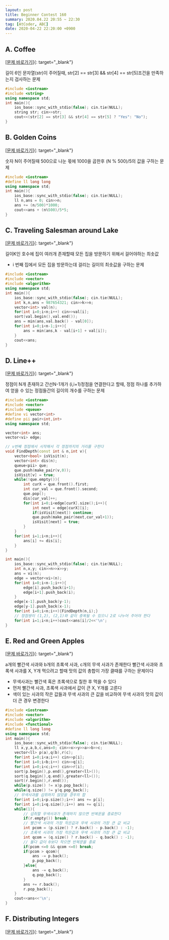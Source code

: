 ```yaml
---
layout: post
title: Beginner Contest 160
summary: 2020.04.22 20:55 ~ 22:30
tag: [AtCoder, ABC]
date: 2020-04-22 22:20:00 +0900
---
```


## A. Coffee 
[[문제 바로가기]](https://atcoder.jp/contests/abc160/tasks/abc160_a){: target="\_blank"}

길이 6인 문자열(str)이 주어질때, str[2] == str[3] && str[4] == str[5]조건을 만족하는지 검사하는 문제

```c++
#include <iostream>
#include <string>
using namespace std;
int main(){
	ios_base::sync_with_stdio(false); cin.tie(NULL);
	string str; cin>>str;
	cout<<(str[2] == str[3] && str[4] == str[5] ? "Yes": "No");
}
```

## B. Golden Coins 
[[문제 바로가기]](https://atcoder.jp/contests/abc160/tasks/abc160_b){: target="\_blank"}

숫자 N이 주어질때 500으로 나눈 몫에 1000을 곱한후 (N % 500)/5의 값을 구하는 문제

```c++
#include <iostream>
#define ll long long
using namespace std;
int main(){
	ios_base::sync_with_stdio(false); cin.tie(NULL);
	ll n,ans = 0; cin>>n;
	ans += (n/500)*1000;	
	cout<<ans + (n%500)/5*5;
}
```

## C. Traveling Salesman around Lake 
[[문제 바로가기]](https://atcoder.jp/contests/abc160/tasks/abc160_c){: target="\_blank"}

길이K인 호수에 집이 여러개 존재할때 모든 집을 방문하기 위해서 걸어야하는 최솟값

* i 번째 집에서 모든 집을 방문하는데 걸리는 길이의 최솟값을 구하는 문제

```c++
#include <iostream>
#include <vector>
#include <algorithm>
using namespace std;
int main(){
	ios_base::sync_with_stdio(false); cin.tie(NULL);
	int k,n,ans = 987654321; cin>>k>>n;
	vector<int> val(n);
	for(int i=0;i<n;i++) cin>>val[i];
	sort(val.begin(),val.end());
	ans = min(ans,val.back() - val[0]);
	for(int i=0;i<n-1;i++){
		ans = min(ans,k - val[i+1] + val[i]);
	}
	cout<<ans;
}
```

## D. Line++ 
[[문제 바로가기]](https://atcoder.jp/contests/abc160/tasks/abc160_d){: target="\_blank"}

정점이 N개 존재하고 간선N-1개가 (i,i+1)정점을 연결한다고 할때, 정점 하나를 추가하여 얻을 수 있는 정점들간의 길이의 개수를 구하는 문제 

```c++
#include <iostream>
#include <vector>
#include <queue>
#define vi vector<int>
#define pii pair<int,int>
using namespace std;

vector<int> ans;
vector<vi> edge;

// v번째 정점에서 시작해서 각 정점까지의 거리를 구한다
void FindDepth(const int & n,int v){
	vector<bool> isVisit(n);
	vector<int> dis(n);	
	queue<pii> que;
	que.push(make_pair(v,0));
	isVisit[v] = true;
	while(!que.empty()){
		int curX = que.front().first;
		int cur_val = que.front().second;
		que.pop();
		dis[cur_val]++;
		for(int i=0;i<edge[curX].size();i++){
			int next = edge[curX][i];
			if(isVisit[next]) continue;
			que.push(make_pair(next,cur_val+1));
			isVisit[next] = true;
		}
	}
	for(int i=1;i<n;i++){
		ans[i] += dis[i];
	}
}	

int main(){
	ios_base::sync_with_stdio(false); cin.tie(NULL);
	int n,x,y; cin>>n>>x>>y;
	ans = vi(n);
	edge = vector<vi>(n);
	for(int i=0;i<n-1;i++){
		edge[i].push_back(i+1);
		edge[i+1].push_back(i);
	}
	edge[x-1].push_back(y-1);
	edge[y-1].push_back(x-1);
	for(int i=0;i<n;i++){FindDepth(n,i);}
	// 정점쌍이 (1,2), (2,1)와 같이 중복될 수 있으니 2로 나누어 주어야 한다
	for(int i=1;i<n;i++)cout<<ans[i]/2<<'\n';
}
``` 

## E. Red and Green Apples
[[문제 바로가기]](https://atcoder.jp/contests/abc160/tasks/abc160_e){: target="\_blank"}

a개의 빨간색 사과와 b개의 초록색 사과, c개의 무색 사과가 존재한다 빨간색 사과와 초록색 사과를 X, Y개 먹으려고 할때 맛의 값의 총합이 가장 클때를 구하는 문제이다

* 무색사과는 빨간색 혹은 초록색으로 칠한 후 먹을 수 있다
* 먼저 빨간색 사과, 초록색 사과에서 값이 큰 X, Y개를 고른다
* 색이 있는 사과의 작은 값들과 무색 사과의 큰 값을 비교하여 무색 사과의 맛의 값이 더 큰 경우 변경한다

```c++
#include <iostream>
#include <vector>
#include <algorithm>
#include <functional>
#define ll long long
using namespace std;
int main(){
	ios_base::sync_with_stdio(false); cin.tie(NULL);
	ll x,y,a,b,c,ans=0; cin>>x>>y>>a>>b>>c;
	vector<ll> p(a),q(b),r(c);
	for(int i=0;i<a;i++) cin>>p[i];
	for(int i=0;i<b;i++) cin>>q[i];
	for(int i=0;i<c;i++) cin>>r[i];
	sort(p.begin(),p.end(),greater<ll>());
	sort(q.begin(),q.end(),greater<ll>());
	sort(r.begin(),r.end());
	while(p.size() != x)p.pop_back();
	while(q.size() != y)q.pop_back();
	// 무색사과를 섭취하지 않았을 경우의 합
	for(int i=0;i<p.size();i++) ans += p[i];
	for(int i=0;i<q.size();i++) ans += q[i];
	while(1){
		// 섭취할 무색사과가 존재하지 않으면 반복문을 종료한다
		if(r.empty()) break;
		// 빨간색 사과의 가장 작은값과 무색 사과의 가장 큰 값 비교
		int pcom = (p.size() ? r.back() - p.back() : -1);
		// 초록색 사과의 가장 작은값과 무색 사과의 가장 큰 값 비교
		int qcom = (q.size() ? r.back() - q.back() : -1);
		// 둘다 값이 0보다 작으면 반복문을 종료
		if(pcom <=0 && qcom <=0) break;
		if(pcom > qcom){
			ans -= p.back();
			p.pop_back();
		}else{
			ans -= q.back();
			q.pop_back();
		}
		ans += r.back();
		r.pop_back();
	}
	cout<<ans<<'\n';
}
```
## F. Distributing Integers
[[문제 바로가기]](https://atcoder.jp/contests/abc160/tasks/abc160_f){: target="\_blank"}
